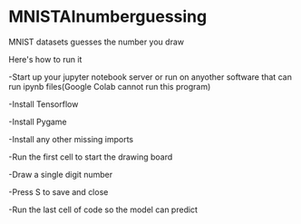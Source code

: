 # MNISTAInumberguessing
MNIST datasets guesses the number you draw  

Here's how to run it  


  -Start up your jupyter notebook server or run on anyother software that can run ipynb files(Google Colab cannot run this program)  
  
  -Install Tensorflow 
  
  -Install Pygame
  
  -Install any other missing imports
  
  -Run the first cell to start the drawing board

  -Draw a single digit number
  
  -Press S to save and close
  
  -Run the last cell of code so the model can predict
